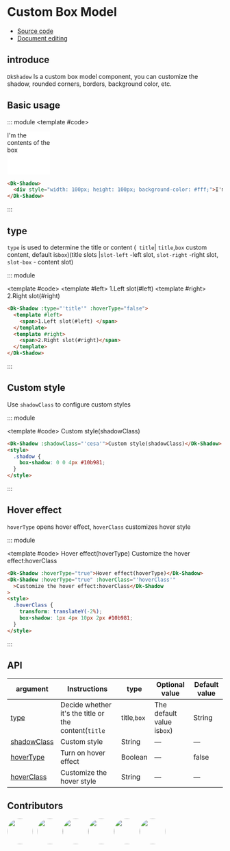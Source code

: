 # Custom Box Model

- [Source code](https://github.com/dk-plus-ui/dk-plus-ui/tree/master/packages/components/dkshadow)
- [Document editing](https://github.com/dk-plus-ui/dk-plus-ui/blob/master/docs/en/components/shadow.md)

## introduce

`DkShadow` Is a custom box model component, you can customize the shadow, rounded corners, borders, background color, etc.

## Basic usage

::: module
<template #code>
<Dk-Shadow>
<div style="width: 100px; height: 100px; background-color: #fff;">I'm the contents of the box</div>
</Dk-Shadow>
</template>

```html
<Dk-Shadow>
  <div style="width: 100px; height: 100px; background-color: #fff;">I'm the contents of the box</div>
</Dk-Shadow>
```

:::

## <a id='type'>type</a>

`type` is used to determine the title or content (` title`| `title`,`box`  custom content, default is`box`)(title slots |`slot-left` -left slot, `slot-right` -right slot, `slot-box` - content slot)

::: module

<template #code>
<Dk-Shadow :type="'title'" :hoverType="false">
  <template #left>
    <span>1.Left slot(#left) </span>
  </template>
  <template #right>
    <span>2.Right slot(#right)</span>
  </template>
</Dk-Shadow>
</template>

```html
<Dk-Shadow :type="'title'" :hoverType="false">
  <template #left>
    <span>1.Left slot(#left) </span>
  </template>
  <template #right>
    <span>2.Right slot(#right)</span>
  </template>
</Dk-Shadow>
```

:::


## <a id='shadowClass'>Custom style</a>

Use `shadowClass` to configure custom styles

::: module

<template #code>
<Dk-Shadow :shadowClass="'shadow'">Custom style(shadowClass)</Dk-Shadow>

<style>
  .shadow {
    box-shadow: 0 0 4px var(--vp-c-green);
  }
</style>
</template>

```html
<Dk-Shadow :shadowClass="'cesa'">Custom style(shadowClass)</Dk-Shadow>
<style>
  .shadow {
    box-shadow: 0 0 4px #10b981;
  }
</style>
```

:::

## <a id='hoverType'>Hover effect</a>

`hoverType` opens hover effect, `hoverClass` customizes hover style

::: module

<template #code>
<Dk-Shadow :hoverType="true">Hover effect(hoverType)</Dk-Shadow>
<Dk-Shadow :hoverType="true" :hoverClass="'hoverClass'">Customize the hover effect:hoverClass</Dk-Shadow>

<style>
  .hoverClass {
    transform: translateY(-2%);
    box-shadow: 1px 4px 10px 2px var(--vp-c-green);
  }
</style>
</template>

```html
<Dk-Shadow :hoverType="true">Hover effect(hoverType)</Dk-Shadow>
<Dk-Shadow :hoverType="true" :hoverClass="'hoverClass'"
  >Customize the hover effect:hoverClass</Dk-Shadow
>
<style>
  .hoverClass {
    transform: translateY(-2%);
    box-shadow: 1px 4px 10px 2px #10b981;
  }
</style>
```

:::

## API

| argument | Instructions | type | Optional value | Default value |
| --- | --- | --- | --- | --- |
| [type](#type)       | Decide whether it's the title or the content(`title`|title,`box`|The default value is`box`) | String  | —      | box    |
| [shadowClass](#shadowClass)| Custom style | String  | —      | —    |
| [hoverType](#hoverType)  | Turn on hover effect | Boolean | —      | false  |
| [hoverClass](#hoverType) | Customize the hover style | String  | —      | —      |


## Contributors

<div style='display: flex;'>
  <a href="https://github.com/dk-plus-ui" target="_blank" style='margin-right:10px;'>
    <img style='width:60px;height:60px;border-radius: 50%;' src="https://avatars.githubusercontent.com/u/88755587?v=4" />
  </a>
  <a href="https://github.com/WangYingJay" target="_blank">
    <img style='width:60px;height:60px;border-radius: 50%;' src="https://avatars.githubusercontent.com/u/117073291?s=64&v=4"/>
  </a>
  <a href="https://github.com/bugfix2020" target="_blank">
    <img style='width:60px;height:60px;border-radius: 50%;' src="https://avatars.githubusercontent.com/u/29813979?v=4"/>
  </a>
  <a href="https://github.com/usertutu" target="_blank">
    <img style='width:60px;height:60px;border-radius: 50%;' src="https://avatars.githubusercontent.com/u/54882060?v=4"/>
  </a>
  <a href="https://github.com/Jiajie-Zhao" target="_blank">
    <img style='width:60px;height:60px;border-radius: 50%;' src="https://avatars.githubusercontent.com/u/95927228?v=4"/>
  </a>
  <a href="https://github.com/XuXiaoyingy" target="_blank">
    <img style='width:60px;height:60px;border-radius: 50%;' src="https://avatars.githubusercontent.com/u/140246146?v=4"/>
  </a>
</div>